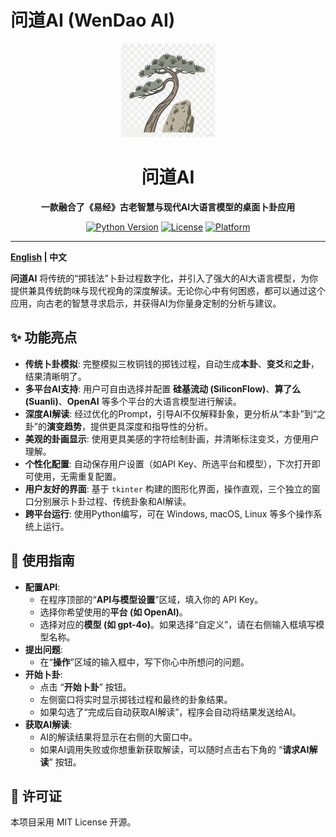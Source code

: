 # 问道AI (WenDao AI)

<div align="center">
  <img src="your_icon.ico" alt="WenDao AI Logo" width="150"/>
  <h1>问道AI</h1>
  <p><strong>一款融合了《易经》古老智慧与现代AI大语言模型的桌面卜卦应用</strong></p>
  <p>
    <a href="#"><img src="https://img.shields.io/badge/Python-3.8+-blue.svg" alt="Python Version"></a>
    <a href="#"><img src="https://img.shields.io/badge/License-MIT-green.svg" alt="License"></a>
    <a href="#"><img src="https://img.shields.io/badge/Platform-Windows%20%7C%20macOS%20%7C%20Linux-lightgrey.svg" alt="Platform"></a>
  </p>
</div>

---


**[English](./README_EN.md) | 中文**

**问道AI** 将传统的“掷钱法”卜卦过程数字化，并引入了强大的AI大语言模型，为你提供兼具传统韵味与现代视角的深度解读。无论你心中有何困惑，都可以通过这个应用，向古老的智慧寻求启示，并获得AI为你量身定制的分析与建议。

## ✨ 功能亮点

*   **传统卜卦模拟**: 完整模拟三枚铜钱的掷钱过程，自动生成**本卦**、**变爻**和**之卦**，结果清晰明了。
*   **多平台AI支持**: 用户可自由选择并配置 **硅基流动 (SiliconFlow)**、**算了么 (Suanli)**、**OpenAI** 等多个平台的大语言模型进行解读。
*   **深度AI解读**: 经过优化的Prompt，引导AI不仅解释卦象，更分析从“本卦”到“之卦”的**演变趋势**，提供更具深度和指导性的分析。
*   **美观的卦画显示**: 使用更具美感的字符绘制卦画，并清晰标注变爻，方便用户理解。
*   **个性化配置**: 自动保存用户设置（如API Key、所选平台和模型），下次打开即可使用，无需重复配置。
*   **用户友好的界面**: 基于 `tkinter` 构建的图形化界面，操作直观，三个独立的窗口分别展示卜卦过程、传统卦象和AI解读。
*   **跨平台运行**: 使用Python编写，可在 Windows, macOS, Linux 等多个操作系统上运行。

## 📖 使用指南
- **配置API**:
  - 在程序顶部的“**API与模型设置**”区域，填入你的 API Key。
  - 选择你希望使用的**平台 (如 OpenAI)**。
  - 选择对应的**模型 (如 gpt-4o)**。如果选择“自定义”，请在右侧输入框填写模型名称。
- **提出问题**:
  - 在“**操作**”区域的输入框中，写下你心中所想问的问题。
- **开始卜卦**:
  - 点击 “**开始卜卦**” 按钮。
  - 左侧窗口将实时显示掷钱过程和最终的卦象结果。
  - 如果勾选了“完成后自动获取AI解读”，程序会自动将结果发送给AI。
- **获取AI解读**:
  - AI的解读结果将显示在右侧的大窗口中。
  - 如果AI调用失败或你想重新获取解读，可以随时点击右下角的 “**请求AI解读**” 按钮。

## 📜 许可证
本项目采用 MIT License 开源。
